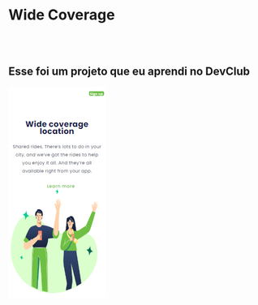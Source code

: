 <h1>Wide Coverage</h1>
<br> <br>
<h2>Esse foi um projeto que eu aprendi no DevClub</h2>
<img src="https://github.com/DalioSY/wide-coverage/blob/master/assets/img-smartphone.png" />
